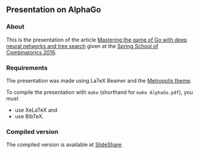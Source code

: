 ## Presentation on AlphaGo

### About

This is the presentation of the article [Mastering the game of Go with deep neural networks and tree search](http://www.nature.com/nature/journal/v529/n7587/full/nature16961.html) given at the [Spring School of Combinatorics 2016](http://kam.mff.cuni.cz/~spring/2016/).

### Requirements

The presentation was made using LaTeX Beamer and the [Metropolis theme](https://github.com/matze/mtheme).

To compile the presentation with `make` (shorthand for `make AlphaGo.pdf`), you must

* use XeLaTeX and
* use BibTeX.

### Compiled version

The compiled version is available at [SlideShare](http://www.slideshare.net/KarelHa1/mastering-the-game-of-go-with-deep-neural-networks-and-tree-search-presentation).
